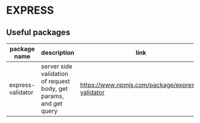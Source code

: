 # EXPRESS

## Useful packages

package name | description | link
---|---|---
express-validator | server side validation of request body, get params, and get query | https://www.npmjs.com/package/express-validator
